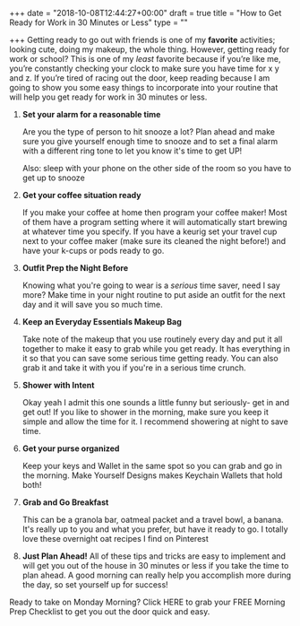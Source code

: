 +++
date = "2018-10-08T12:44:27+00:00"
draft = true
title = "How to Get Ready for Work in 30 Minutes or Less"
type = ""

+++
Getting ready to go out with friends is one of my **favorite** activities; looking cute, doing my makeup, the whole thing. However, getting ready for work or school? This is one of my _least_ favorite because if you’re like me, you’re constantly checking your clock to make sure you have time for x y and z. If you’re tired of racing out the door, keep reading because I am going to show you some easy things to incorporate into your routine that will help you get ready for work in 30 minutes or less.

1. **Set your alarm for a reasonable time**

   Are you the type of person to hit snooze a lot? Plan ahead and make sure you give yourself enough time to snooze and to set a final alarm with a different ring tone to let you know it's time to get UP!

   Also: sleep with your phone on the other side of the room so you have to get up to snooze
2. **Get your coffee situation ready**

   If you make your coffee at home then program your coffee maker! Most of them have a program setting where it will automatically start brewing at whatever time you specify. If you have a keurig set your travel cup next to your coffee maker (make sure its cleaned the night before!) and have your k-cups or pods ready to go.
3. **Outfit Prep the Night Before**

   Knowing what you're going to wear is a _serious_ time saver, need I say more? Make time in your night routine to put aside an outfit for the next day and it will save you so much time.
4. **Keep an Everyday Essentials Makeup Bag**

   Take note of the makeup that you use routinely every day and put it all together to make it easy to grab while you get ready. It has everything in it so that you can save some serious time getting ready. You can also grab it and take it with you if you're in a serious time crunch.
5. **Shower with Intent**

   Okay yeah I admit this one sounds a little funny but seriously- get in and get out! If you like to shower in the morning, make sure you keep it simple and allow the time for it. I recommend showering at night to save time.
6. **Get your purse organized**

   Keep your keys and Wallet in the same spot so you can grab and go in the morning. Make Yourself Designs makes Keychain Wallets that hold both!
7. **Grab and Go Breakfast** 

   This can be a granola bar, oatmeal packet and a travel bowl, a banana. It's really up to you and what you prefer, but have it ready to go. I totally love these overnight oat recipes I find on Pinterest

8. **Just Plan Ahead!** All of these tips and tricks are easy to implement and will get you out of the house in 30 minutes or less if you take the time to plan ahead. A good morning can really help you accomplish more during the day, so set yourself up for success!

Ready to take on Monday Morning? Click HERE to grab your FREE Morning Prep Checklist to get you out the door quick and easy.